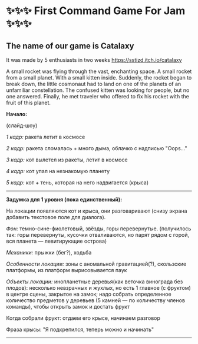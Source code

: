 # :sparkles::sparkles::sparkles:  First Command Game For Jam  :sparkles::sparkles::sparkles:
## The name of our game is Catalaxy  
It was made by 5 enthusiasts in two weeks   https://sstizd.itch.io/catalaxy


A small rocket was flying through the vast, enchanting space. A small rocket from a small planet. With a small kitten inside.
Suddenly, the rocket began to break down, the little cosmonaut had to land on one of the planets of an unfamiliar constellation.
The confused kitten was looking for people, but no one answered. Finally, he met traveler who offered to fix his rocket with the fruit of this planet.


**Начало:**

(слайд-шоу)   

 _1 кадр:_ ракета летит в космосе  

 _2 кадр:_ ракета сломалась + много дыма, облачко с надписью "Оops..."  

 _3 кадр:_ кот вылетел из ракеты, летит в космосе  

 _4 кадр:_ кот упал на незнакомую планету

 _5 кадр:_ кот + тень, которая на него надвигается (крыса)

 ____
 **Задумка для 1 уровня (пока единственный):**   
 
 На локации появляются кот и крыса, они разговаривают (снизу экрана добавить текстовое поле для диалога).   
 
 _Фон:_ темно-сине-фиолетовый, звёзды, горы перевернутые. (получилось так: горы перевернуты, кусочки отваливаются, но парят рядом с горой, вся планета — левитирующие острова)   

 _Механики:_ прыжки (бег?), ходьба 

 _Особенности локации:_ зоны с аномальной гравитацией(?), скользские платформы, из платформ вырисовывается паук

 _Объекты локации:_ инопланетные деревья(как веточка винограда без плодов): несколько невзрачных и жухлых, но есть 1 главное (с фруктом) в центре сцены, закрытое на замок; надо собрать определенное количество предметов у деревьев (5 камней — по количеству членов команды), чтобы открыть замок и достать фрукт

 Когда собрали фрукт: отдаем его крысе, начинаем разговор
 
 Фраза крысы: "Я подкрепился, теперь можно и начинать"
 
____ 
